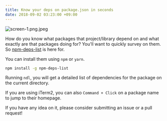 ```yaml
---
title: Know your deps on package.json in seconds
date: 2018-09-02 03:23:00 +09:00
---
```


![screen-1.png.jpeg](/uploads/screen-1.png.jpeg)

How do you know what packages that project/library depend on and what exactly are that packages doing for?
You'll want to quickly survey on them. So [npm-deps-list](https://github.com/uetchy/npm-deps-list) is here for.

You can install them using `npm` or `yarn`.

```bash
npm install -g npm-deps-list
```

Running `ndl`, you will get a detailed list of dependencies for the package on the current directory.

If you are using iTerm2, you can also `Command + Click` on a package name to jump to their homepage.

If you have any idea on it, please consider submitting an issue or a pull request!